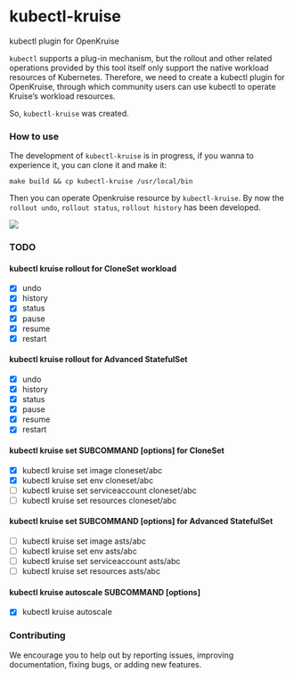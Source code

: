 # kubectl-kruise
kubectl plugin for OpenKruise

`kubectl` supports a plug-in mechanism, but the rollout and other related operations provided by this tool itself only support the native workload resources of Kubernetes.
Therefore, we need to create a kubectl plugin for OpenKruise, through which community users can use kubectl to operate Kruise’s workload resources.

So, `kubectl-kruise` was created.

### How to use
The development of  `kubectl-kruise`  is in progress, if you wanna to experience it, you can clone it and make it:

```
make build && cp kubectl-kruise /usr/local/bin

```

Then you can operate Openkruise resource by `kubectl-kruise`.
By now the `rollout undo`, `rollout status`, `rollout history` has been developed.

![](https://tva1.sinaimg.cn/large/008i3skNgy1gqmmcx5nlqj31eo0je420.jpg)

### TODO
#### kubectl kruise rollout for CloneSet workload
   * [x] undo
   * [x] history
   * [x] status
   * [x] pause
   * [x] resume
   * [x] restart
   
#### kubectl kruise rollout for Advanced StatefulSet
   * [x]  undo
   * [x] history
   * [x] status
   * [x] pause
   * [x] resume
   * [x] restart
   
#### kubectl kruise set SUBCOMMAND [options] for CloneSet
   * [x] kubectl kruise set image cloneset/abc
   * [x] kubectl kruise set env cloneset/abc
   * [ ] kubectl kruise set serviceaccount cloneset/abc 
   * [ ] kubectl kruise set resources cloneset/abc 
   
#### kubectl kruise set SUBCOMMAND [options] for Advanced StatefulSet
   * [ ] kubectl kruise set image asts/abc
   * [ ] kubectl kruise set env asts/abc
   * [ ] kubectl kruise set serviceaccount asts/abc 
   * [ ] kubectl kruise set resources asts/abc 
   
#### kubectl kruise autoscale SUBCOMMAND [options]
   * [x] kubectl kruise autoscale 
 
### Contributing
We encourage you to help out by reporting issues, improving documentation, fixing bugs, or adding new features. 
